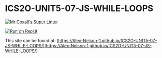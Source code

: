 # ICS2O-UNIT5-07-JS-WHILE-LOOPS

[![Mr Coxall's Super Linter](https://github.com/Alex-Nelson-1/ICS2O-UNIT5-07-JS-WHILE-LOOPS/workflows/Mr%20Coxall's%20Super%20Linter/badge.svg)](https://github.com/Alex-Nelson-1/ICS2O-UNIT5-07-JS-WHILE-LOOPS/actions)

[![Run on Repl.it](https://repl.it/badge/github/Alex-Nelson-1/ICS2O-UNIT5-07-JS-WHILE-LOOPS)](https://repl.it/github/Alex-Nelson-1/ICS2O-UNIT5-07-JS-WHILE-LOOPS)

This site can be found at: [https://Alex-Nelson-1.github.io/ICS2O-UNIT5-07-JS-WHILE-LOOPS/](https://Alex-Nelson-1.github.io/ICS2O-UNIT5-07-JS-WHILE-LOOPS/)
